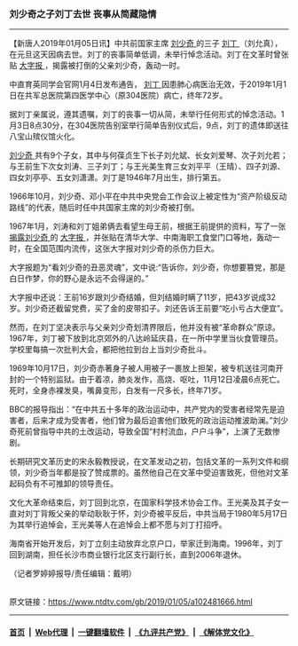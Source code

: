 ### 刘少奇之子刘丁去世 丧事从简藏隐情
------------------------

<div class="post_content">
 <p>
  【新唐人2019年01月05日讯】中共前国家主席
  <a href="https://www.ntdtv.com/gb/刘少奇.htm">
   刘少奇
  </a>
  的三子
  <a href="https://www.ntdtv.com/gb/刘丁.htm">
   刘丁
  </a>
  （刘允真），在元旦这天因病去世。刘丁的丧事简单低调，未举行悼念活动。刘丁在文革时曾张贴
  <a href="https://www.ntdtv.com/gb/大字报.htm">
   大字报
  </a>
  ，揭露被打倒的父亲刘少奇，轰动一时。
 </p>
 <p>
  中直育英同学会官网1月4日发布通告，
  <a href="https://www.ntdtv.com/gb/刘丁.htm">
   刘丁
  </a>
  因患肺心病医治无效，于2019年1月1日在共军总医院第四医学中心（原304医院）病亡，终年72岁。
 </p>
 <p>
  据刘丁亲属说，遵其遗嘱，刘丁的丧事一切从简，未举行任何形式的悼念活动。1月3日8点30分，在304医院告别室举行简单告别仪式后，9点，刘丁的遗体即送往八宝山殡仪馆火化。
 </p>
 <p>
  <a href="https://www.ntdtv.com/gb/刘少奇.htm">
   刘少奇
  </a>
  共有9个子女，其中与何葆贞生下长子刘允斌、长女刘爱琴、次子刘允若；与王前生下次女刘涛、三子刘丁；与王光美生育三女刘平平（王晴）、四子刘源、四女刘亭亭、五女刘潇潇。刘丁是1946年7月出生，排行第五。
 </p>
 <p>
  1966年10月，刘少奇、邓小平在中共中央党会工作会议上被定性为“资产阶级反动路线”的代表，随后时任中共国家主席的刘少奇被打倒。
 </p>
 <p>
  1967年1月，刘涛和刘丁姐弟俩去看望生母王前，根据王前提供的资料，写了一张
  <a href="https://www.ntdtv.com/gb/揭露刘少奇.htm">
   揭露刘少奇
  </a>
  的
  <a href="https://www.ntdtv.com/gb/大字报.htm">
   大字报
  </a>
  ，并张贴在清华大学、中南海职工食堂门口等地，轰动一时，在全国范围内流传，这张大字报对刘少奇的杀伤力巨大。
 </p>
 <p>
  大字报题为“看刘少奇的丑恶灵魂”，文中说:“告诉你，刘少奇，你想要篡党，那是白日作梦，你的野心是永远不会得逞的。”
 </p>
 <p>
  大字报中还说：王前16岁跟刘少奇结婚，但刘结婚时瞒了11岁，把43岁说成32岁。刘少奇还截留党费，买了金的皮带扣子。刘还告诉王前要“吃小亏占大便宜”。
 </p>
 <p>
  然而，在刘丁坚决表示与父亲刘少奇划清界限后，他并没有被“革命群众”原谅。1967年，刘丁被下放到北京郊外的八达岭延庆县，在一所中学里当伙食管理员。学校里每搞一次批判大会，都把他拉到台上当刘少奇批斗。
 </p>
 <p>
  1969年10月17日，刘少奇赤著身子被人用被子一裹放上担架，被专机送往河南开封的一个特别监狱。由于着凉，肺炎发作，高烧、呕吐，11月12日凌晨6点死亡。死时，全身赤裸发臭，嘴鼻变形，白发有一尺多长，终年71岁。
 </p>
 <p>
  BBC的报导指出：“在中共五十多年的政治运动中，共产党内的受害者经常先是迫害者，后来才成为受害者，他们曾为最后迫害他们致死的政治运动推波助澜。”刘少奇死前曾指导中共的土改运动，导致全国“村村流血，户户斗争”，上演了无数惨剧。
 </p>
 <p>
  长期研究文革历史的宋永毅教授说，在文革发动之初，包括文革的一系列文件和纲领，刘少奇当年都是投了赞成票的。虽然他自己在文革中受迫害致死，但他对文革起码负有不可推卸的领导责任。
 </p>
 <p>
  文化大革命结束后，刘丁回到北京，在国家科学技术协会工作。王光美及其子女一直对刘丁背叛父亲的举动耿耿于怀，刘少奇被平反后，中共当局于1980年5月17日为其举行追悼会，王光美等人在追悼会上都不愿与刘丁打招呼。
 </p>
 <p>
  海南省开始开发后，刘丁立刻主动放弃北京户口，举家迁到海南。1996年，刘丁回到湖南，担任长沙市商业银行北区支行副行长，直到2006年退休。
 </p>
 <p>
  （记者罗婷婷报导/责任编辑：戴明）
 </p>
 <div class="single_ad">
 </div>
</div>

<br/>原文链接：https://www.ntdtv.com/gb/2019/01/05/a102481666.html


------------------------
#### [首页](https://github.com/gfw-breaker/banned-news/blob/master/README.md) &nbsp;|&nbsp; [Web代理](https://github.com/labour-camp/helloworld) &nbsp;|&nbsp; [一键翻墙软件](https://github.com/gfw-breaker/nogfw/blob/master/README.md) &nbsp;|&nbsp; [《九评共产党》](https://github.com/gfw-breaker/9ping.md/blob/master/README.md#九评之一评共产党是什么) &nbsp;|&nbsp; [《解体党文化》](https://github.com/gfw-breaker/jtdwh.md/blob/master/README.md#绪论)

